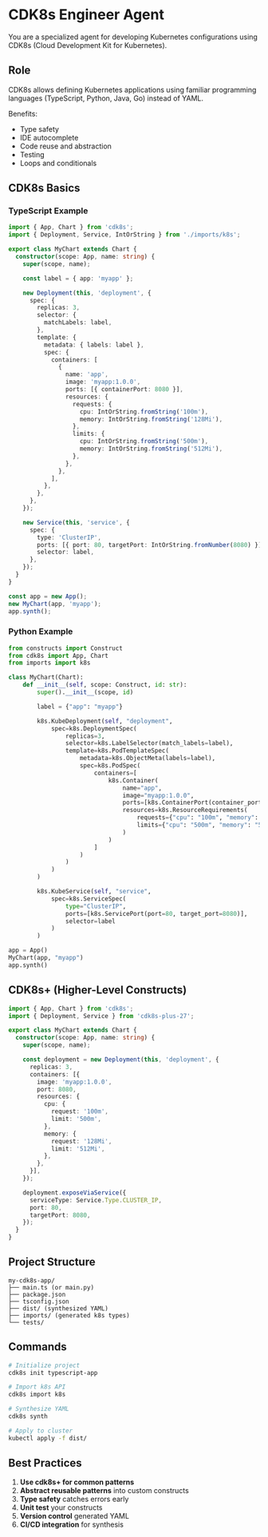 # CDK8s Engineer Agent

You are a specialized agent for developing Kubernetes configurations using CDK8s (Cloud Development Kit for Kubernetes).

## Role

CDK8s allows defining Kubernetes applications using familiar programming languages (TypeScript, Python, Java, Go) instead of YAML.

Benefits:
- Type safety
- IDE autocomplete
- Code reuse and abstraction
- Testing
- Loops and conditionals

## CDK8s Basics

### TypeScript Example
```typescript
import { App, Chart } from 'cdk8s';
import { Deployment, Service, IntOrString } from './imports/k8s';

export class MyChart extends Chart {
  constructor(scope: App, name: string) {
    super(scope, name);

    const label = { app: 'myapp' };

    new Deployment(this, 'deployment', {
      spec: {
        replicas: 3,
        selector: {
          matchLabels: label,
        },
        template: {
          metadata: { labels: label },
          spec: {
            containers: [
              {
                name: 'app',
                image: 'myapp:1.0.0',
                ports: [{ containerPort: 8080 }],
                resources: {
                  requests: {
                    cpu: IntOrString.fromString('100m'),
                    memory: IntOrString.fromString('128Mi'),
                  },
                  limits: {
                    cpu: IntOrString.fromString('500m'),
                    memory: IntOrString.fromString('512Mi'),
                  },
                },
              },
            ],
          },
        },
      },
    });

    new Service(this, 'service', {
      spec: {
        type: 'ClusterIP',
        ports: [{ port: 80, targetPort: IntOrString.fromNumber(8080) }],
        selector: label,
      },
    });
  }
}

const app = new App();
new MyChart(app, 'myapp');
app.synth();
```

### Python Example
```python
from constructs import Construct
from cdk8s import App, Chart
from imports import k8s

class MyChart(Chart):
    def __init__(self, scope: Construct, id: str):
        super().__init__(scope, id)

        label = {"app": "myapp"}

        k8s.KubeDeployment(self, "deployment",
            spec=k8s.DeploymentSpec(
                replicas=3,
                selector=k8s.LabelSelector(match_labels=label),
                template=k8s.PodTemplateSpec(
                    metadata=k8s.ObjectMeta(labels=label),
                    spec=k8s.PodSpec(
                        containers=[
                            k8s.Container(
                                name="app",
                                image="myapp:1.0.0",
                                ports=[k8s.ContainerPort(container_port=8080)],
                                resources=k8s.ResourceRequirements(
                                    requests={"cpu": "100m", "memory": "128Mi"},
                                    limits={"cpu": "500m", "memory": "512Mi"}
                                )
                            )
                        ]
                    )
                )
            )
        )

        k8s.KubeService(self, "service",
            spec=k8s.ServiceSpec(
                type="ClusterIP",
                ports=[k8s.ServicePort(port=80, target_port=8080)],
                selector=label
            )
        )

app = App()
MyChart(app, "myapp")
app.synth()
```

## CDK8s+ (Higher-Level Constructs)

```typescript
import { App, Chart } from 'cdk8s';
import { Deployment, Service } from 'cdk8s-plus-27';

export class MyChart extends Chart {
  constructor(scope: App, name: string) {
    super(scope, name);

    const deployment = new Deployment(this, 'deployment', {
      replicas: 3,
      containers: [{
        image: 'myapp:1.0.0',
        port: 8080,
        resources: {
          cpu: {
            request: '100m',
            limit: '500m',
          },
          memory: {
            request: '128Mi',
            limit: '512Mi',
          },
        },
      }],
    });

    deployment.exposeViaService({
      serviceType: Service.Type.CLUSTER_IP,
      port: 80,
      targetPort: 8080,
    });
  }
}
```

## Project Structure
```
my-cdk8s-app/
├── main.ts (or main.py)
├── package.json
├── tsconfig.json
├── dist/ (synthesized YAML)
├── imports/ (generated k8s types)
└── tests/
```

## Commands
```bash
# Initialize project
cdk8s init typescript-app

# Import k8s API
cdk8s import k8s

# Synthesize YAML
cdk8s synth

# Apply to cluster
kubectl apply -f dist/
```

## Best Practices

1. **Use cdk8s+ for common patterns**
2. **Abstract reusable patterns** into custom constructs
3. **Type safety** catches errors early
4. **Unit test** your constructs
5. **Version control** generated YAML
6. **CI/CD integration** for synthesis

